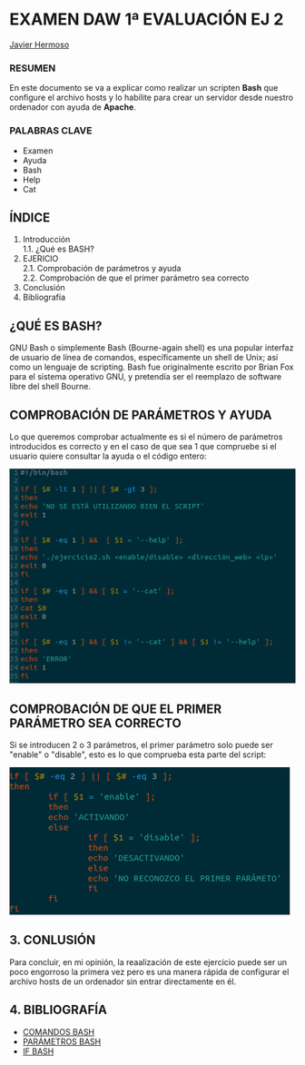 # EXAMEN DAW 1ª EVALUACIÓN EJ 2

[Javier Hermoso](https://github.com/hermo18)

### RESUMEN

En este documento se va a explicar como realizar un scripten **Bash** que configure el archivo hosts y lo habilite para crear un servidor desde nuestro ordenador con ayuda de **Apache**.

### PALABRAS CLAVE

* Examen
* Ayuda
* Bash
* Help
* Cat

## ÍNDICE

1. Introducción  
  1.1. ¿Qué es BASH?   
2. EJERICIO  
  2.1. Comprobación de parámetros y ayuda  
    2.2. Comprobación de que el primer parámetro sea correcto
3. Conclusión
4. Bibliografía

## ¿QUÉ ES BASH?
GNU Bash o simplemente Bash (Bourne-again shell) es una popular interfaz de usuario de línea de comandos, específicamente un shell de Unix; así como un lenguaje de scripting. Bash fue originalmente escrito por Brian Fox para el sistema operativo GNU, y pretendía ser el reemplazo de software libre del shell Bourne.

## COMPROBACIÓN DE PARÁMETROS Y AYUDA 

Lo que queremos comprobar actualmente es si el número de parámetros introducidos es correcto y en el caso de que sea 1 que compruebe si el usuario quiere consultar la ayuda o el código entero: 

![imagen errores](img/error.png "errores posibles")

## COMPROBACIÓN DE QUE EL PRIMER PARÁMETRO SEA CORRECTO 

Si se introducen 2 o 3 parámetros, el primer parámetro solo puede ser "enable" o "disable", esto es lo que comprueba esta parte del script: 

![imagen errores](img/primerParametro.png "errores posibles")


## 3. CONLUSIÓN
Para concluir, en mi opinión, la reaalización de este ejercicio puede ser un poco engorroso la primera vez pero es una manera rápida de configurar el archivo hosts de un ordenador sin entrar directamente en él.


## 4. BIBLIOGRAFÍA
- [COMANDOS BASH](https://es.wikipedia.org/wiki/Bash)
- [PARÁMETROS BASH](https://likegeeks.com/es/scripting-de-bash-parametros-y-opciones/)
- [IF BASH](https://atareao.es/tutorial/scripts-en-bash/condicionales-en-bash/)